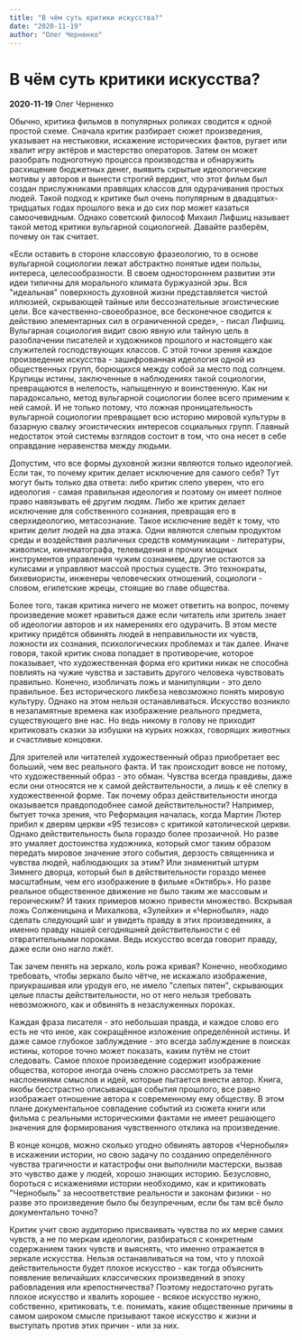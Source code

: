 ```yaml
---
title: "В чём суть критики искусства?"
date: "2020-11-19"
author: "Олег Черненко"
---
```


# В чём суть критики искусства?

**2020-11-19** Олег Черненко

Обычно, критика фильмов в популярных роликах сводится к одной простой схеме. Сначала критик разбирает сюжет произведения, указывает на нестыковки, искажение исторических фактов, ругает или хвалит игру актёров и мастерство операторов. Затем он может разобрать подноготную процесса производства и обнаружить расхищение бюджетных денег, выявить скрытые идеологические мотивы у авторов и вынести строгий вердикт, что этот фильм был создан прислужниками правящих классов для одурачивания простых людей. Такой подход к критике был очень популярным в двадцатых-тридцатых годах прошлого века и до сих пор может казаться самоочевидным. Однако советский философ Михаил Лифшиц называет такой метод критики вульгарной социологией. Давайте разберём, почему он так считает.

«Если оставить в стороне классовую фразеологию, то в основе вульгарной социологии лежат абстрактно понятые идеи пользы, интереса, целесообразности. В своем одностороннем развитии эти идеи типичны для морального климата буржуазной эры. Вся "идеальная" поверхность духовной жизни представляется чистой иллюзией, скрывающей тайные или бессознательные эгоистические цели. Все качественно-своеобразное, все бесконечное сводится к действию элементарных сил в ограниченной среде», - писал Лифшиц. Вульгарная социология видит свою явную или тайную цель в разоблачении писателей и художников прошлого и настоящего как служителей господствующих классов. С этой точки зрения каждое произведение искусства - зашифрованная идеология одной из общественных групп, борющихся между собой за место под солнцем. Крупицы истины, заключенные в наблюдениях такой социологии, превращаются в нелепость, напыщенную и воинственную. Как ни парадоксально, метод вульгарной социологии более всего применим к ней самой. И не только потому, что ложная проницательность вульгарной социологии превращает всю историю мировой культуры в базарную свалку эгоистических интересов социальных групп. Главный недостаток этой системы взглядов состоит в том, что она несет в себе оправдание неравенства между людьми.

Допустим, что все формы духовной жизни являются только идеологией. Если так, то почему критик делает исключение для самого себя? Тут могут быть только два ответа: либо критик слепо уверен, что его идеология - самая правильная идеология и поэтому он имеет полное право навязывать её другим людям. Либо же критик делает исключение для собственного сознания, превращая его в сверхидеологию, метасознание. Такое исключение ведёт к тому, что критик делит людей на два этажа. Одни являются слепым продуктом среды и воздействия различных средств коммуникации - литературы, живописи, кинематографа, телевидения и прочих мощных инструментов управления чужим сознанием, другие остаются за кулисами и управляют массой простых существ. Это технократы, бихевиористы, инженеры человеческих отношений, социологи - словом, египетские жрецы, стоящие во главе общества.

Более того, такая критика ничего не может ответить на вопрос, почему произведение может нравиться даже если читатель или зритель знает об идеологии авторов и их намерениях его одурачить. В этом месте критику придётся обвинять людей в неправильности их чувств, ложности их сознания, психологических проблемах и так далее. Иначе говоря, такой критик снова попадает в противоречие, которое показывает, что художественная форма его критики никак не способна повлиять на чужие чувства и заставить другого человека чувствовать правильно. Конечно, изобличать ложь и манипуляции - это дело правильное. Без исторического ликбеза невозможно понять мировую культуру. Однако на этом нельзя останавливаться. Искусство возникло в незапамятные времена как изображение реального предмета, существующего вне нас. Но ведь никому в голову не приходит критиковать сказки за избушки на курьих ножках, говорящих животных и счастливые концовки.

Для зрителей или читателей художественный образ приобретает вес больший, чем вес реального факта. И так происходит вовсе не потому, что художественный образ - это обман. Чувства всегда правдивы, даже если они относятся не к самой действительности, а лишь к её слепку в художественной форме. Так почему образ действительности иногда оказывается правдоподобнее самой действительности? Например, бытует точка зрения, что Реформация началась, когда Мартин Лютер прибил к дверям церкви «95 тезисов» с критикой католической церкви. Однако действительность была гораздо более прозаичной. Но разве это умаляет достоинства художника, который смог таким образом передать мировое значение этого события, дерзость священника и чувства людей, наблюдающих за этим? Или знаменитый штурм Зимнего дворца, который был в действительности гораздо менее масштабным, чем его изображение в фильме «Октябрь». Но разве реальное общественное движение не было таким же массовым и героическим? И таких примеров можно привести множество. Вскрывая ложь Солженицына и Михалкова, «Зулейхи» и «Чернобыля», надо сделать следующий шаг и увидеть правду в этих произведениях, а именно правду нашей сегодняшней действительности с её отвратительными пороками. Ведь искусство всегда говорит правду, даже если оно нагло лжёт.

Так зачем пенять на зеркало, коль рожа кривая? Конечно, необходимо требовать, чтобы зеркало было чётче, не искажало изображение, приукрашивая или уродуя его, не имело "слепых пятен", скрывающих целые пласты действительности, но от него нельзя требовать невозможного, как и обвинять в незаслуженных пороках.

Каждая фраза писателя - это небольшая правда, и каждое слово его есть не что иное, как сокращённое изложение определённой истины. И даже самое глубокое заблуждение - это всегда заблуждение в поисках истины, которое точно может показать, каким путём не стоит следовать. Самое плохое произведение содержит изображение общества, которое иногда очень сложно рассмотреть за теми наслоениями смыслов и идей, которые пытается внести автор. Книга, якобы бесстрастно описывающая события прошлого, все равно изображает отношение автора к современному ему обществу. В этом плане документальное совпадение событий из сюжета книги или фильма с реальными историческими фактами не имеет решающего значения для формирования чувственного отклика на произведение. 

В конце концов, можно сколько угодно обвинять авторов «Чернобыля» в искажении истории, но свою задачу по созданию определённого чувства трагичности и катастрофы они выполнили мастерски, вызвав это чувство даже у людей, хорошо знающих историю. Безусловно, бороться с искажениями истории необходимо, как и критиковать "Чернобыль" за несоответствие реальности и законам физики - но разве это произведение было бы безупречным, если бы там всё было документально точно? 

Критик учит свою аудиторию присваивать чувства по их мерке самих чувств, а не по меркам идеологии, разбираться с конкретным содержанием таких чувств и выяснять, что именно отражается в зеркале искусства. Нельзя останавливаться на том, что у плохой действительности будет плохое искусство - как тогда объяснить появление величайших классических произведений в эпоху рабовладения или крепостничества? Поэтому недостаточно ругать плохое искусство и хвалить хорошее - всякое искусство нужно, собственно, критиковать, т.е. понимать, какие общественные причины в самом широком смысле призывают такое искусство к жизни и выступать против этих причин - или за них.